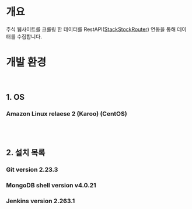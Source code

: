 # 개요
주식 웹사이트를 크롤링 한 데이터를 RestAPI([StackStockRouter](https://github.com/201211211yj/StackStockRouter)) 연동을 통해 데이터를 수집합니다. 
<br>

# 개발 환경
<br>

## 1. OS

### Amazon Linux relaese 2 (Karoo) (CentOS)
</br>
</br>

## 2. 설치 목록

### Git version 2.23.3

### MongoDB shell version v4.0.21

### Jenkins version 2.263.1
